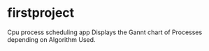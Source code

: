 # firstproject

Cpu process scheduling app
Displays the Gannt chart of Processes depending on Algorithm Used.
